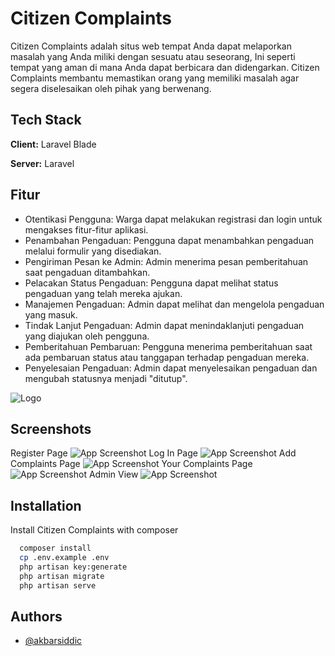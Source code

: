 
# Citizen Complaints

Citizen Complaints adalah situs web tempat Anda dapat melaporkan masalah yang Anda miliki dengan sesuatu atau seseorang, Ini seperti tempat yang aman di mana Anda dapat berbicara dan didengarkan. Citizen Complaints membantu memastikan orang yang memiliki masalah agar segera diselesaikan oleh pihak yang berwenang.


## Tech Stack

**Client:** Laravel Blade

**Server:** Laravel

## Fitur

- Otentikasi Pengguna: Warga dapat melakukan registrasi dan login untuk mengakses fitur-fitur aplikasi.
- Penambahan Pengaduan: Pengguna dapat menambahkan pengaduan melalui formulir yang disediakan.
- Pengiriman Pesan ke Admin: Admin menerima pesan pemberitahuan saat pengaduan ditambahkan.
- Pelacakan Status Pengaduan: Pengguna dapat melihat status pengaduan yang telah mereka ajukan.
- Manajemen Pengaduan: Admin dapat melihat dan mengelola pengaduan yang masuk.
- Tindak Lanjut Pengaduan: Admin dapat menindaklanjuti pengaduan yang diajukan oleh pengguna.
- Pemberitahuan Pembaruan: Pengguna menerima pemberitahuan saat ada pembaruan status atau tanggapan terhadap pengaduan mereka.
- Penyelesaian Pengaduan: Admin dapat menyelesaikan pengaduan dan mengubah statusnya menjadi "ditutup".



![Logo](https://live.staticflickr.com/65535/53051589442_62d2c8e4b2_z.jpg)


## Screenshots

Register Page
![App Screenshot](https://live.staticflickr.com/65535/53052364419_ef4e436767_c.jpg)
Log In Page
![App Screenshot](https://live.staticflickr.com/65535/53052657713_8de673fabd_c.jpg)
Add Complaints Page
![App Screenshot](https://live.staticflickr.com/65535/53051589597_35866f3630_c.jpg)
Your Complaints Page
![App Screenshot](https://live.staticflickr.com/65535/53051589427_f0a1a5c3c9_c.jpg)
Admin View
![App Screenshot](https://live.staticflickr.com/65535/53052657763_c12abd3152_c.jpg)

## Installation

Install Citizen Complaints with composer

```bash
  composer install
  cp .env.example .env
  php artisan key:generate
  php artisan migrate
  php artisan serve
```
    
## Authors

- [@akbarsiddic](https://www.github.com/akbarsiddic)
